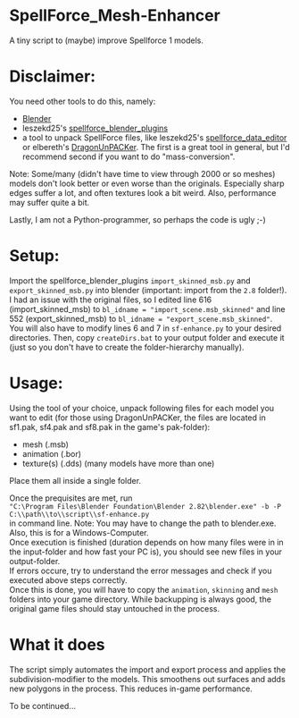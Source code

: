 # SpellForce_Mesh-Enhancer
A tiny script to (maybe) improve Spellforce 1 models.

# Disclaimer:
You need other tools to do this, namely:
- [Blender](https://www.blender.org/download/)
- leszekd25's [spellforce_blender_plugins](https://github.com/leszekd25/spellforce_blender_plugins)
- a tool to unpack SpellForce files, like leszekd25's [spellforce_data_editor](https://github.com/leszekd25/spellforce_data_editor) or elbereth's [DragonUnPACKer](https://github.com/elbereth/DragonUnPACKer/). The first is a great tool in general, but I'd recommend second if you want to do "mass-conversion".  
  
Note: Some/many (didn't have time to view through 2000 or so meshes) models don't look better or even worse than the originals. Especially sharp edges suffer a lot, and often textures look a bit weird. Also, performance may suffer quite a bit.  
  
Lastly, I am not a Python-programmer, so perhaps the code is ugly ;-)

# Setup:
Import the spellforce_blender_plugins `import_skinned_msb.py` and `export_skinned_msb.py` into blender (important: import from the `2.8` folder!).  
I had an issue with the original files, so I edited line 616 (import_skinned_msb) to `bl_idname = "import_scene.msb_skinned"` and line 552 (export_skinned_msb) to `bl_idname = "export_scene.msb_skinned"`.  
You will also have to modify lines 6 and 7 in `sf-enhance.py` to your desired directories. Then, copy `createDirs.bat` to your output folder and execute it (just so you don't have to create the folder-hierarchy manually).

# Usage:
Using the tool of your choice, unpack following files for each model you want to edit (for those using DragonUnPACKer, the files are located in sf1.pak, sf4.pak and sf8.pak in the game's pak-folder):
- mesh (.msb)
- animation (.bor)
- texture(s) (.dds) (many models have more than one)  
  
Place them all inside a single folder.  
  
Once the prequisites are met, run  
`"C:\Program Files\Blender Foundation\Blender 2.82\blender.exe" -b -P C:\\path\\to\\script\\sf-enhance.py`  
in command line.
Note: You may have to change the path to blender.exe. Also, this is for a Windows-Computer.  
Once execution is finished (duration depends on how many files were in in the input-folder and how fast your PC is), you should see new files in your output-folder.  
If errors occure, try to understand the error messages and check if you executed above steps correctly.  
Once this is done, you will have to copy the `animation`, `skinning` and `mesh` folders into your game directory. While backupping is always good, the original game files should stay untouched in the process.

# What it does
The script simply automates the import and export process and applies the subdivision-modifier to the models. This smoothens out surfaces and adds new polygons in the process. This reduces in-game performance.  
  
To be continued...

